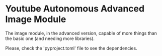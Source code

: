 # Youtube Autonomous Advanced Image Module

The image module, in the advanced version, capable of more things than the basic one (and needing more libraries).

Please, check the 'pyproject.toml' file to see the dependencies.